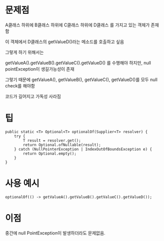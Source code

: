 <!-- TITLE: Nested Class 내부 Property접근 팁 -->
<!-- SUBTITLE: 꿀팁 -->

# 문제점
A클래스 하위에 B클래스 하위에 C클래스 하위에 D클래스 를 가지고 있는 객체가 존재함

이 객체에서 D클래스의 getValueD()라는 메소드를 호출하고 싶음

그렇게 하기 위해서는 

getValueA().getValueB().getValueC().getValueD() 를 수행해야 하지만, null pointException이 생길가능성이 존재

그렇기 때문에 getValueA(), getValueB(), getValueC(), getValueD()를 모두 null check를 해야함

코드가 길어지고 가독성 사라짐


# 팁
	public static <T> Optional<T> optionalOf(Supplier<T> resolver) {
        try {
            T result = resolver.get();
            return Optional.ofNullable(result);
        } catch (NullPointerException | IndexOutOfBoundsException e) {
            return Optional.empty();
        }
    }
		

# 사용 예시
	optionalOf(() -> getValueA().getValueB().getValueC().getValueD());
	
	
# 이점
중간에 null PointException이 발생하더라도 문제없음.
